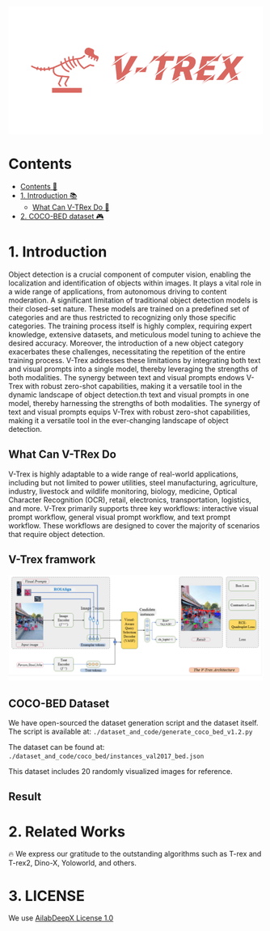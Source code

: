 
<div align=center>
  <img src="logo-1-primary.png" width=900 >
</div>

<div align=center>
</div>


# Contents 
- [Contents 📜](#contents-)
- [1. Introduction 📚](#1-introduction-)
  - [What Can V-TRex Do 📝](#what-can-V-Trex-do-)
- [2. COCO-BED dataset 🎮](#2-try-demo-)


# 1. Introduction 
Object detection is a crucial component of computer vision, enabling the localization and identification of objects within images. It plays a vital role in a wide range of applications, from autonomous driving to content moderation. A significant limitation of traditional object detection models is their closed-set nature. These models are trained on a predefined set of categories and are thus restricted to recognizing only those specific categories. The training process itself is highly complex, requiring expert knowledge, extensive datasets, and meticulous model tuning to achieve the desired accuracy. Moreover, the introduction of a new object category exacerbates these challenges, necessitating the repetition of the entire training process.
V-Trex addresses these limitations by integrating both text and visual prompts into a single model, thereby leveraging the strengths of both modalities. The synergy between text and visual prompts endows V-Trex with robust zero-shot capabilities, making it a versatile tool in the dynamic landscape of object detection.th text and visual prompts in one model, thereby harnessing the strengths of both modalities. The synergy of text and visual prompts equips V-Trex with robust zero-shot capabilities, making it a versatile tool in the ever-changing landscape of object detection.

## What Can V-TRex Do
V-Trex is highly adaptable to a wide range of real-world applications, including but not limited to power utilities, steel manufacturing, agriculture, industry, livestock and wildlife monitoring, biology, medicine, Optical Character Recognition (OCR), retail, electronics, transportation, logistics, and more. V-Trex primarily supports three key workflows: interactive visual prompt workflow, general visual prompt workflow, and text prompt workflow. These workflows are designed to cover the majority of scenarios that require object detection.

## V-Trex framwork

<!-- insert image in the middle -->
<div align=center>
  <img src="./overview_vt_rex_v5.png" width=1000 >
</div>


## COCO-BED Dataset
We have open-sourced the dataset generation script and the dataset itself. The script is available at:
`./dataset_and_code/generate_coco_bed_v1.2.py`

The dataset can be found at:
`./dataset_and_code/coco_bed/instances_val2017_bed.json`

This dataset includes 20 randomly visualized images for reference.

## Result 



# 2. Related Works
:fire: We express our gratitude to the outstanding algorithms such as T-rex and T-rex2, Dino-X, Yoloworld, and others.

# 3. LICENSE
We use [AilabDeepX License 1.0](LICENSE)

